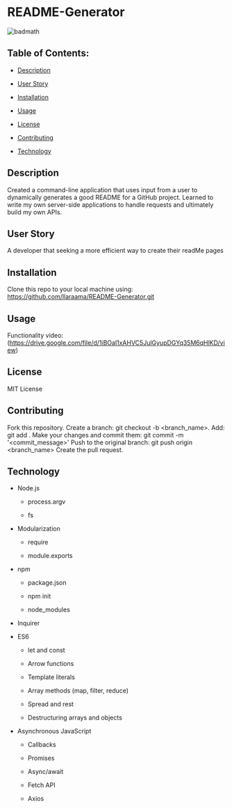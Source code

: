 # README-Generator
![badmath](https://img.shields.io/github/languages/top/llaraama/README-Generator)

 ## Table of Contents:
  * [Description](#Description)
 
  * [User Story](#User-Story)
  
  * [Installation](#Installation)

  * [Usage](#Usage)

  * [License](#License)

  * [Contributing](#Contributing)

  * [Technology](#Technology)
  
## Description
Created a command-line application that uses input from a user to dynamically generates a good README for a GitHub project.
Learned to write my own server-side applications to handle requests and ultimately build my own APIs.

## User Story
A developer that seeking a more efficient way to create their readMe pages 

## Installation
Clone this repo to your local machine using: https://github.com/llaraama/README-Generator.git


## Usage
Functionality video:(https://drive.google.com/file/d/1iBOal1xAHVC5JulGyupDGYq35M6qHlKD/view)

## License
MIT License

## Contributing 
Fork this repository. Create a branch: git checkout -b <branch_name>. Add: git add . Make your changes and commit them: git commit -m '<commit_message>' Push to the original branch: git push origin <branch_name> Create the pull request.

## Technology 
* Node.js

    * process.argv

    * fs

* Modularization

    * require

    * module.exports

* npm

    * package.json

    * npm init

    * node_modules

* Inquirer

* ES6

    * let and const

    * Arrow functions

    * Template literals

    * Array methods (map, filter, reduce)

    * Spread and rest

    * Destructuring arrays and objects

* Asynchronous JavaScript

    * Callbacks

    * Promises

    * Async/await

    * Fetch API

    * Axios
 


